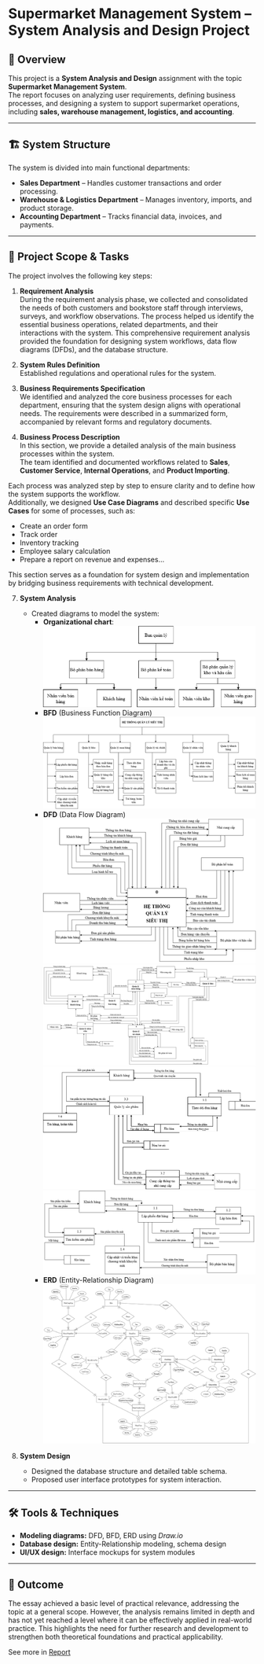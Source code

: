 # Supermarket Management System – System Analysis and Design Project

## 📌 Overview
This project is a **System Analysis and Design** assignment with the topic **Supermarket Management System**.  
The report focuses on analyzing user requirements, defining business processes, and designing a system to support supermarket operations, including **sales, warehouse management, logistics, and accounting**.

---

## 🏗 System Structure
The system is divided into main functional departments:
- **Sales Department** – Handles customer transactions and order processing.  
- **Warehouse & Logistics Department** – Manages inventory, imports, and product storage.  
- **Accounting Department** – Tracks financial data, invoices, and payments.  

---

## 🔎 Project Scope & Tasks
The project involves the following key steps:

1. **Requirement Analysis**  
During the requirement analysis phase, we collected and consolidated the needs of both customers and bookstore staff through interviews, surveys, and workflow observations. The process helped us identify the essential business operations, related departments, and their interactions with the system.
This comprehensive requirement analysis provided the foundation for designing system workflows, data flow diagrams (DFDs), and the database structure.

3. **System Rules Definition**  
Established regulations and operational rules for the system.  

4. **Business Requirements Specification**  
We identified and analyzed the core business processes for each department, ensuring that the system design aligns with operational needs. The requirements were described in a summarized form, accompanied by relevant forms and regulatory documents.

6. **Business Process Description**  
In this section, we provide a detailed analysis of the main business processes within the system.  
The team identified and documented workflows related to **Sales**, **Customer Service**, **Internal Operations**, and **Product Importing**.  

Each process was analyzed step by step to ensure clarity and to define how the system supports the workflow.  
Additionally, we designed **Use Case Diagrams** and described specific **Use Cases** for some of processes, such as:  
- Create an order form
- Track order
- Inventory tracking
- Employee salary calculation
- Prepare a report on revenue and expenses...

This section serves as a foundation for system design and implementation by bridging business requirements with technical development.

7. **System Analysis**  
   - Created diagrams to model the system:
     - **Organizational chart**:
![Alt text](OrganizationalChart.png)
     - **BFD** (Business Function Diagram)
![Alt text](BFD.png)
     - **DFD** (Data Flow Diagram)
![Alt text](Context-levelDFD.png)
![Alt text](ToplevelDFD.png)
![Alt text](Level1DFD-Purchasing.png)
![Alt text](Level1DFD-Sales.png)
     - **ERD** (Entity-Relationship Diagram)  
![Alt text](ERD.png)

8. **System Design**  
   - Designed the database structure and detailed table schema.  
   - Proposed user interface prototypes for system interaction.  

---

## 🛠 Tools & Techniques
- **Modeling diagrams:** DFD, BFD, ERD using *Draw.io*  
- **Database design:** Entity-Relationship modeling, schema design  
- **UI/UX design:** Interface mockups for system modules  

---

## 🎯 Outcome
The essay achieved a basic level of practical relevance, addressing the topic at a general scope. However, the analysis remains limited in depth and has not yet reached a level where it can be effectively applied in real-world practice. This highlights the need for further research and development to strengthen both theoretical foundations and practical applicability.

See more in [Report](SupermarketManagementSystem_Report.pdf)
